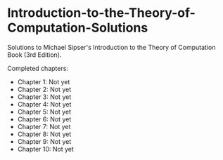 Introduction-to-the-Theory-of-Computation-Solutions
===================================================

Solutions to Michael Sipser's Introduction to the Theory of Computation Book (3rd Edition).

Completed chapters:
- Chapter 1: Not yet
- Chapter 2: Not yet
- Chapter 3: Not yet
- Chapter 4: Not yet
- Chapter 5: Not yet
- Chapter 6: Not yet
- Chapter 7: Not yet
- Chapter 8: Not yet
- Chapter 9: Not yet
- Chapter 10: Not yet
